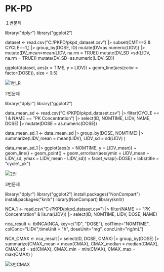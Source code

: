 # PK-PD

１번문제

library("dplyr")
library("ggplot2")

dataset <- read.csv("C:/PKPD/pkpd_dataset.csv") |> 
  subset(CMT==2 & CYCLE==1,) |> 
  group_by(DOSE, ID) 
mutate(DV=as.numeric(LIDV)) |> 
  mutate(DV_mean=mean(LIDV, na.rm = TRUE)) 
  mutate(DV_SD =sd(LIDV, na.rm = TRUE)) 
  mutate(DV_SD=as.numeric(LIDV_SD))


ggplot(dataset, aes(x = TIME, y = LIDV)) +
  geom_line(aes(color = factor(DOSE)), size = 0.5)

  ![1번_R](https://github.com/jueun429/PK-PD-R-study-/assets/133086206/0adc316c-53ff-496a-b70c-0a32dcbae83c)


2번문제

library("dplyr")
library("ggplot2") 

data_mean_sd <- read.csv("C:/PKPD/pkpd_dataset.csv") |> 
  filter(CYCLE == 1 & NAME == "PK Concentration") |>
  select(ID, NOMTIME, LIDV, NAME, DOSE) |>
  mutate(DOSE = as.numeric(DOSE))



data_mean_sd_1 <- data_mean_sd |> 
  group_by(DOSE, NOMTIME) |>
  summarize(LIDV_mean = mean(LIDV),
            LIDV_sd = sd(LIDV)
  )

data_mean_sd_1 |>
  ggplot(aes(x = NOMTIME, y = LIDV_mean)) + geom_line() + geom_point() +
  geom_errorbar(aes(ymin = LIDV_mean + LIDV_sd, ymax = LIDV_mean - LIDV_sd)) +
  facet_wrap(~DOSE) + labs(title = "cycle1_pk")

![2번](https://github.com/jueun429/PK-PD-R-study-/assets/133086206/49d4d4a5-05fd-49f4-a38e-c3d30b7281e5)


3번문제

library("dplyr")
library("ggplot2")
install.packages("NonCompart")
install.packages("knitr")
library(NonCompart)
library(knitr)

NCA_1 <- read.csv("C:/PKPD/pkpd_dataset.csv") |> 
  filter(NAME == "PK Concentration" & !is.na(LIDV)) |>
  select(ID, NOMTIME, LIDV, DOSE, NAME)

nca_result <- tblNCA(NCA, key=c("ID", "DOSE"), colTime="NOMTIME", colConc="LIDV",timeUnit = "h", doseUnit="mg", concUnit="ng/mL")

NCA_CMAX <- nca_result |> 
  select(ID, DOSE, CMAX) |>
  group_by(DOSE) |>
  summarize(CMAX_mean = mean(CMAX),
            CMAX_median = median(CMAX),
            CMAX_sd = sd(CMAX),
            CMAX_min = min(CMAX),
            CMAX_max = max(CMAX)
  )

![3번CMAX](https://github.com/jueun429/PK-PD-R-study-/assets/133086206/c7af8ed1-6335-42ac-923a-e7d8586e549b)
